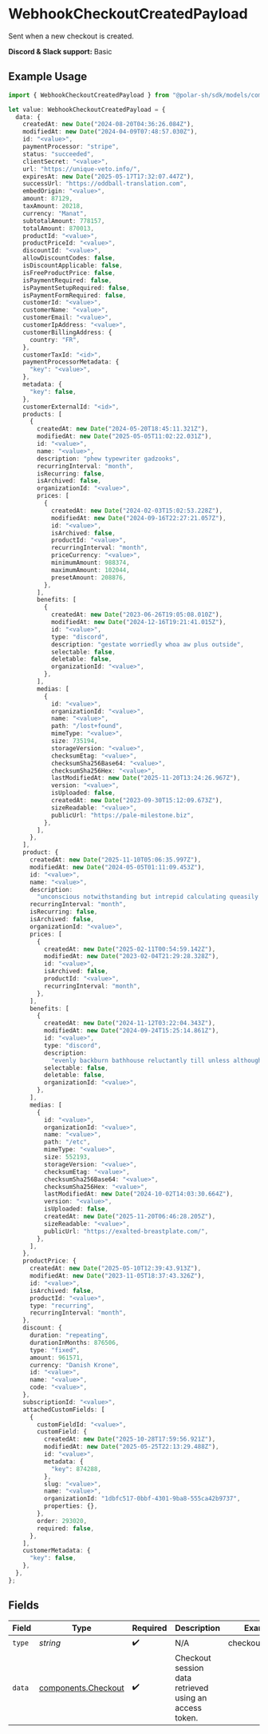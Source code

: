 # WebhookCheckoutCreatedPayload

Sent when a new checkout is created.

**Discord & Slack support:** Basic

## Example Usage

```typescript
import { WebhookCheckoutCreatedPayload } from "@polar-sh/sdk/models/components/webhookcheckoutcreatedpayload.js";

let value: WebhookCheckoutCreatedPayload = {
  data: {
    createdAt: new Date("2024-08-20T04:36:26.084Z"),
    modifiedAt: new Date("2024-04-09T07:48:57.030Z"),
    id: "<value>",
    paymentProcessor: "stripe",
    status: "succeeded",
    clientSecret: "<value>",
    url: "https://unique-veto.info/",
    expiresAt: new Date("2025-05-17T17:32:07.447Z"),
    successUrl: "https://oddball-translation.com",
    embedOrigin: "<value>",
    amount: 87129,
    taxAmount: 20218,
    currency: "Manat",
    subtotalAmount: 778157,
    totalAmount: 870013,
    productId: "<value>",
    productPriceId: "<value>",
    discountId: "<value>",
    allowDiscountCodes: false,
    isDiscountApplicable: false,
    isFreeProductPrice: false,
    isPaymentRequired: false,
    isPaymentSetupRequired: false,
    isPaymentFormRequired: false,
    customerId: "<value>",
    customerName: "<value>",
    customerEmail: "<value>",
    customerIpAddress: "<value>",
    customerBillingAddress: {
      country: "FR",
    },
    customerTaxId: "<id>",
    paymentProcessorMetadata: {
      "key": "<value>",
    },
    metadata: {
      "key": false,
    },
    customerExternalId: "<id>",
    products: [
      {
        createdAt: new Date("2024-05-20T18:45:11.321Z"),
        modifiedAt: new Date("2025-05-05T11:02:22.031Z"),
        id: "<value>",
        name: "<value>",
        description: "phew typewriter gadzooks",
        recurringInterval: "month",
        isRecurring: false,
        isArchived: false,
        organizationId: "<value>",
        prices: [
          {
            createdAt: new Date("2024-02-03T15:02:53.228Z"),
            modifiedAt: new Date("2024-09-16T22:27:21.057Z"),
            id: "<value>",
            isArchived: false,
            productId: "<value>",
            recurringInterval: "month",
            priceCurrency: "<value>",
            minimumAmount: 988374,
            maximumAmount: 102044,
            presetAmount: 208876,
          },
        ],
        benefits: [
          {
            createdAt: new Date("2023-06-26T19:05:08.010Z"),
            modifiedAt: new Date("2024-12-16T19:21:41.015Z"),
            id: "<value>",
            type: "discord",
            description: "gestate worriedly whoa aw plus outside",
            selectable: false,
            deletable: false,
            organizationId: "<value>",
          },
        ],
        medias: [
          {
            id: "<value>",
            organizationId: "<value>",
            name: "<value>",
            path: "/lost+found",
            mimeType: "<value>",
            size: 735194,
            storageVersion: "<value>",
            checksumEtag: "<value>",
            checksumSha256Base64: "<value>",
            checksumSha256Hex: "<value>",
            lastModifiedAt: new Date("2025-11-20T13:24:26.967Z"),
            version: "<value>",
            isUploaded: false,
            createdAt: new Date("2023-09-30T15:12:09.673Z"),
            sizeReadable: "<value>",
            publicUrl: "https://pale-milestone.biz",
          },
        ],
      },
    ],
    product: {
      createdAt: new Date("2025-11-10T05:06:35.997Z"),
      modifiedAt: new Date("2024-05-05T01:11:09.453Z"),
      id: "<value>",
      name: "<value>",
      description:
        "unconscious notwithstanding but intrepid calculating queasily ha intensely settle",
      recurringInterval: "month",
      isRecurring: false,
      isArchived: false,
      organizationId: "<value>",
      prices: [
        {
          createdAt: new Date("2025-02-11T00:54:59.142Z"),
          modifiedAt: new Date("2023-02-04T21:29:28.328Z"),
          id: "<value>",
          isArchived: false,
          productId: "<value>",
          recurringInterval: "month",
        },
      ],
      benefits: [
        {
          createdAt: new Date("2024-11-12T03:22:04.343Z"),
          modifiedAt: new Date("2024-09-24T15:25:14.861Z"),
          id: "<value>",
          type: "discord",
          description:
            "evenly backburn bathhouse reluctantly till unless although towards contractor unsteady",
          selectable: false,
          deletable: false,
          organizationId: "<value>",
        },
      ],
      medias: [
        {
          id: "<value>",
          organizationId: "<value>",
          name: "<value>",
          path: "/etc",
          mimeType: "<value>",
          size: 552193,
          storageVersion: "<value>",
          checksumEtag: "<value>",
          checksumSha256Base64: "<value>",
          checksumSha256Hex: "<value>",
          lastModifiedAt: new Date("2024-10-02T14:03:30.664Z"),
          version: "<value>",
          isUploaded: false,
          createdAt: new Date("2025-11-20T06:46:28.205Z"),
          sizeReadable: "<value>",
          publicUrl: "https://exalted-breastplate.com/",
        },
      ],
    },
    productPrice: {
      createdAt: new Date("2025-05-10T12:39:43.913Z"),
      modifiedAt: new Date("2023-11-05T18:37:43.326Z"),
      id: "<value>",
      isArchived: false,
      productId: "<value>",
      type: "recurring",
      recurringInterval: "month",
    },
    discount: {
      duration: "repeating",
      durationInMonths: 876506,
      type: "fixed",
      amount: 961571,
      currency: "Danish Krone",
      id: "<value>",
      name: "<value>",
      code: "<value>",
    },
    subscriptionId: "<value>",
    attachedCustomFields: [
      {
        customFieldId: "<value>",
        customField: {
          createdAt: new Date("2025-10-28T17:59:56.921Z"),
          modifiedAt: new Date("2025-05-25T22:13:29.488Z"),
          id: "<value>",
          metadata: {
            "key": 874288,
          },
          slug: "<value>",
          name: "<value>",
          organizationId: "1dbfc517-0bbf-4301-9ba8-555ca42b9737",
          properties: {},
        },
        order: 293020,
        required: false,
      },
    ],
    customerMetadata: {
      "key": false,
    },
  },
};
```

## Fields

| Field                                                      | Type                                                       | Required                                                   | Description                                                | Example                                                    |
| ---------------------------------------------------------- | ---------------------------------------------------------- | ---------------------------------------------------------- | ---------------------------------------------------------- | ---------------------------------------------------------- |
| `type`                                                     | *string*                                                   | :heavy_check_mark:                                         | N/A                                                        | checkout.created                                           |
| `data`                                                     | [components.Checkout](../../models/components/checkout.md) | :heavy_check_mark:                                         | Checkout session data retrieved using an access token.     |                                                            |